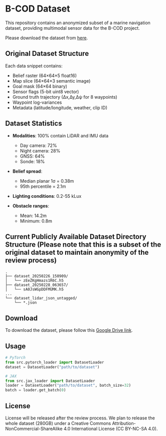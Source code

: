 # B-COD Dataset

This repository contains an anonymized subset of a marine navigation dataset, providing multimodal sensor data for the B-COD project.

Please download the dataset from [here](https://drive.google.com/drive/folders/1-hn1hIVhsf1EiL8lQO-WpRQ42gzn73id?usp=sharing).

## Original Dataset Structure

Each data snippet contains:
- Belief raster (64×64×5 float16)
- Map slice (64×64×3 semantic image)
- Goal mask (64×64 binary)
- Sensor flags (5-bit uint8 vector)
- Ground truth trajectory (∆x,∆y,∆ψ for 8 waypoints)
- Waypoint log-variances
- Metadata (latitude/longitude, weather, clip ID)

## Dataset Statistics

- **Modalities**: 100% contain LiDAR and IMU data
  - Day camera: 72%
  - Night camera: 28%
  - GNSS: 64%
  - Sonde: 18%

- **Belief spread**: 
  - Median planar 1σ = 0.38m
  - 95th percentile = 2.1m

- **Lighting conditions**: 0.2-55 kLux
- **Obstacle ranges**: 
  - Mean: 14.2m
  - Minimum: 0.8m

## Current Publicly Available Dataset Directory Structure (Please note that this is a subset of the original dataset to maintain anonymity of the review process)

```
.
├── dataset_20250226_150909/
│   └── zEeZKgHmazs1R6C.h5
├── dataset_20250228_063657/
│   └── sA0JsWGpDDFMUMK.h5
...
└── dataset_lidar_json_untagged/
    └── *.json
```

## Download

To download the dataset, please follow this [Google Drive link](INSERT_LINK_HERE).

## Usage

```python
# PyTorch
from src.pytorch_loader import DatasetLoader
dataset = DatasetLoader("path/to/dataset")

# JAX
from src.jax_loader import DatasetLoader
loader = DatasetLoader("path/to/dataset", batch_size=32)
batch = loader.get_batch(0)
```

## License

License will be released after the review process. We plan to release the whole dataset (280GB) under a Creative Commons Attribution-NonCommercial-ShareAlike 4.0 International License (CC BY-NC-SA 4.0).
